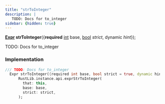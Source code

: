 ```yaml
---
title: "strToInteger"
description: |
   TODO: Docs for to_integer
sidebar: {hidden: true}
---
```

<span class="dart-code"><strong>[Expr] strToInteger</strong>({<span class="nobr"><strong>required</strong> [int] base</span>, <span class="nobr">[bool] <i>strict</i></span>, <span class="nobr">dynamic <i>hint</i></span>});</span>

 TODO: Docs for to_integer
### Implementation
```dart
/// TODO: Docs for to_integer
  Expr strToInteger({required int base, bool strict = true, dynamic hint}) =>
      RustLib.instance.api.exprStrToInteger(
        that: this,
        base: base,
        strict: strict,
      );
```

[Expr]: /reference/classes/expr/
[int]: https://api.flutter.dev/flutter/dart-core/int-class.html
[bool]: https://api.flutter.dev/flutter/dart-core/bool-class.html
